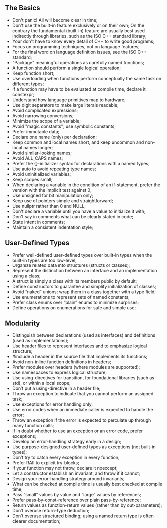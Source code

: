## The Basics

- Don't panic! All will become clear in time;
- Don't use the built-in feature exclusively  or on their own; On the contrary the fundamental (built-in) feature are usually best used indirectly through libraries, such as the ISO C++ standard library;
- Your don't have to know every detail of C++ to write good programs;
- Focus on programming techniques, not on language features;
- For the final word on language definition issues, see the ISO C++ standard;
- "Package" meaningful operations as carefully named functions;
- A function should perform a single logical operation;
- Keep function short;
- Use overloading when functions perform conceptually the same task on different types;
- If a function may have to be evaluated at compile time, declare it constexpr;
- Understand how language primitives map to hardware;
- Use digit separators to make large literals readable;
- Avoid complicated expressions;
- Avoid narrowing conversions;
- Minimize the scope of a variable;
- Avoid "magic constants"; use symbolic constants;
- Prefer immutable data;
- Declare one name (only) per declaration;
- Keep common and local names short, and keep uncommon and non-local names longer;
- Avoid similar-looking names;
- Avoid ALL_CAPS names;
- Prefer the {}-initializer syntax for declarations with a named types;
- Use auto to avoid repeating type names;
- Avoid uninitialized variables;
- Keep scopes small;
- When declaring a variable in the condition of an if-statement, prefer the version with the implicit test against 0;
- Use unsigned for bit manipulation only;
- Keep use of pointers simple and straightforward;
- Use nullptr rather than 0 and NULL;
- Don't declare a variable until you have a value to initialize it with;
- Don't say in comments what can be clearly stated in code;
- State intent in comments;
- Maintain a consistent indentation style; 

## User-Defined Types

- Prefer well-defined user-defined types over built-in types when the built-in types are too low-level;
- Organize related data into structures (structs or classes);
- Represent the distinction between an interface and an implementation using a class;
- A struct is simply a class with its members public by default;
- Define constructors to guarantee and simplify initialization of classes;
- Avoid “naked” unions; wrap them in a class together with a type field;
- Use enumerations to represent sets of named constants;
- Prefer class enums over “plain” enums to minimize surprises;
- Define operations on enumerations for safe and simple use;

## Modularity

- Distinguish between declarations (used as interfaces) and definitions (used as implementations);
- Use header files to represent interfaces and to emphasize logical structure;
- #include a header in the source file that implements its functions;
- Avoid non-inline function definitions in headers;
- Prefer modules over headers (where modules are supported);
- Use namespaces to express logical structure;
- Use using-directives for transition, for foundational libraries (such as std), or within a local scope;
- Don’t put a using-directive in a header file;
- Throw an exception to indicate that you cannot perform an assigned task;
- Use exceptions for error handling only; 
- Use error codes when an immediate caller is expected to handle the error;
- Throw an exception if the error is expected to perculate up through many function calls;
- If in doubt whether to use an exception or an error code, prefer exceptions;
- Develop an error-handling strategy early in a design;
- Use purpose-designed user-defined types as exceptions (not built-in types);
- Don’t try to catch every exception in every function;
- Prefer RAII to explicit try-blocks;
- If your function may not throw, declare it noexcept;
- Let a constructor establish an invariant, and throw if it cannot;
- Design your error-handling strategy around invariants;
- What can be checked at compile time is usually best checked at compile time;
- Pass “small” values by value and “large“ values by references;
- Prefer pass-by-const-reference over plain pass-by-reference;
- Return values as function-return values (rather than by out-parameters);
- Don’t overuse return-type deduction;
- Don’t overuse structured binding; using a named return type is often clearer documentation;
